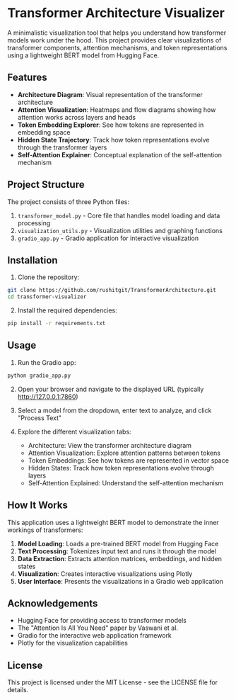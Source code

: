 # Transformer Architecture Visualizer

A minimalistic visualization tool that helps you understand how transformer models work under the hood. This project provides clear visualizations of transformer components, attention mechanisms, and token representations using a lightweight BERT model from Hugging Face.

## Features

- **Architecture Diagram**: Visual representation of the transformer architecture
- **Attention Visualization**: Heatmaps and flow diagrams showing how attention works across layers and heads
- **Token Embedding Explorer**: See how tokens are represented in embedding space
- **Hidden State Trajectory**: Track how token representations evolve through the transformer layers
- **Self-Attention Explainer**: Conceptual explanation of the self-attention mechanism

## Project Structure

The project consists of three Python files:

1. `transformer_model.py` - Core file that handles model loading and data processing
2. `visualization_utils.py` - Visualization utilities and graphing functions
3. `gradio_app.py` - Gradio application for interactive visualization

## Installation

1. Clone the repository:
```bash
git clone https://github.com/rushitgit/TransformerArchitecture.git
cd transformer-visualizer
```

2. Install the required dependencies:
```bash
pip install -r requirements.txt
```

## Usage

1. Run the Gradio app:
```bash
python gradio_app.py
```

2. Open your browser and navigate to the displayed URL (typically http://127.0.0.1:7860)

3. Select a model from the dropdown, enter text to analyze, and click "Process Text"

4. Explore the different visualization tabs:
   - Architecture: View the transformer architecture diagram
   - Attention Visualization: Explore attention patterns between tokens
   - Token Embeddings: See how tokens are represented in vector space
   - Hidden States: Track how token representations evolve through layers
   - Self-Attention Explained: Understand the self-attention mechanism

## How It Works

This application uses a lightweight BERT model to demonstrate the inner workings of transformers:

1. **Model Loading**: Loads a pre-trained BERT model from Hugging Face
2. **Text Processing**: Tokenizes input text and runs it through the model
3. **Data Extraction**: Extracts attention matrices, embeddings, and hidden states
4. **Visualization**: Creates interactive visualizations using Plotly
5. **User Interface**: Presents the visualizations in a Gradio web application

## Acknowledgements

- Hugging Face for providing access to transformer models
- The "Attention Is All You Need" paper by Vaswani et al.
- Gradio for the interactive web application framework
- Plotly for the visualization capabilities

## License

This project is licensed under the MIT License - see the LICENSE file for details. 
